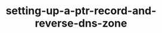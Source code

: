 ---
title: setting-up-a-ptr-record-and-reverse-dns-zone
displayName: PTR record and reverse DNS zone
published: false
order: 50
toc:
    --1--: ""
    --1--: ""
    --1--: ""
    --1--: ""
---
